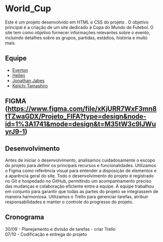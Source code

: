 # **World_Cup**

Este é um projeto desenvolvido em HTML e CSS do projeto <FORD-ENTER>. O objetivo principal é a criação de um site dedicado à Copa do Mundo de Futebol. O site tem como objetivo fornecer informações relevantes sobre o evento, incluindo detalhes sobre as grupos, partidas, estádios, história e muito mais.

## Equipe
* [Everton](https://github.com/evertonrichard)
* [Hellen](https://github.com/hellen-moura)
* [Jonathan Jabes](https://github.com/JJabes23)
* [Keiichi Tamashiro](https://github.com/tamashiros)


## FIGMA (https://www.figma.com/file/xKjURR7WxF3mn8tTZwaGDX/Projeto_FIFA?type=design&node-id=1%3A1741&mode=design&t=M35tW3c9lJWuyrJ9-1)


## Desenvolvimento
Antes de iniciar o desenvolvimento, analisamos cuidadosamente o escopo do projeto para definir os principais recursos e funcionalidades.
Utilizamos o Figma como referência visual para entender a disposição de elementos e a aparência geral do site.
Todo o desenvolvimento do projeto é registrado no Git e hospedado no GitHub, permitindo um acompanhamento preciso das mudanças e colaboração eficiente entre a equipe.
A equipe trabalhou em conjunto para garantir que todas as partes do projeto se integrassem de maneira harmoniosa.
Utilizamos o Trello para gerenciar tarefas, atribuir responsabilidades e manter o controle do progresso do projeto.


## Cronograma

30/09 - Planejamento e divisão de tarefas - criar Trello  
07/10 - Codificação e entrega do projeto  
